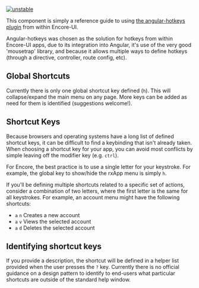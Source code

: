 [![unstable](http://badges.github.io/stability-badges/dist/unstable.svg)](http://github.com/badges/stability-badges)

This component is simply a reference guide to using [the angular-hotkeys plugin](http://chieffancypants.github.io/angular-hotkeys/) from within Encore-UI.

Angular-hotkeys was chosen as the solution for hotkeys from within Encore-UI apps, due to its integration into Angular, it's use of the very good 'mousetrap' library, and because it allows multiple ways to define hotkeys (through a directive, controller, route config, etc).

## Global Shortcuts

Currently there is only one global shortcut key defined (`h`). This will collapse/expand the main menu on any page. More keys can be added as need for them is identified (suggestions welcome!).

## Shortcut Keys

Because browsers and operating systems have a long list of defined shortcut keys, it can be difficult to find a keybinding that isn't already taken. When choosing a shortcut key for your app, you can avoid most conflicts by simple leaving off the modifier key (e.g. `ctrl`).

For Encore, the best practice is to use a single letter for your keystroke. For example, the global key to show/hide the rxApp menu is simply `h`.

If you'll be defining multiple shortcuts related to a specific set of actions, consider a combination of two letters, where the first letter is the same for all keystrokes. For example, an account menu might have the following shortcuts:

- `a` `n` Creates a new account
- `a` `v` Views the selected account
- `a` `d` Deletes the selected account

## Identifying shortcut keys

If you provide a description, the shortcut will be defined in a helper list provided when the user presses the `?` key. Currently there is no official guidance on a design pattern to identify to end-users what particular shortcuts are outside of the standard help window.